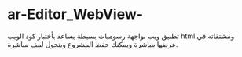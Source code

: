 # ar-Editor_WebView-
تطبيق ويب بواجهة رسوميات بسيطة يساعد بأختبار كود الويب html ومشتقاته في عرضها مباشرة ويمكنك حفظ المشروع ويتحول لمف مباشرة.
